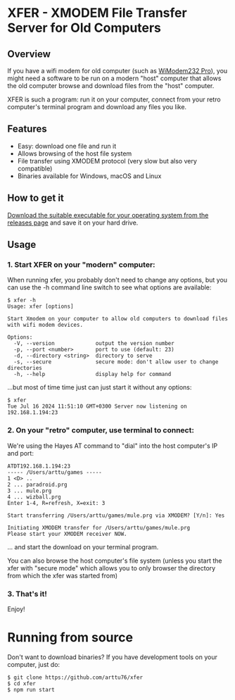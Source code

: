 # XFER - XMODEM File Transfer Server for Old Computers

## Overview

If you have a wifi modem for old computer (such as [WiModem232 Pro](https://www.cbmstuff.com/index.php?route=product/product&product_id=113)), you might need a software to be run on a modern "host" computer that allows the old computer browse and download files from the "host" computer.

XFER is such a program: run it on your computer, connect from your retro computer's terminal program and download any files you like.

## Features

- Easy: download one file and run it
- Allows browsing of the host file system
- File transfer using XMODEM protocol (very slow but also very compatible)
- Binaries available for Windows, macOS and Linux

## How to get it

[Download the suitable executable for your operating system from the releases page](https://github.com/arttu76/xfer/releases) and save it on your hard drive.

## Usage

### 1. Start XFER on your "modern" computer:

When running xfer, you probably don't need to change any options, but you can use the -h command line switch to see what options are available:

```
$ xfer -h
Usage: xfer [options]

Start Xmodem on your computer to allow old computers to download files with wifi modem devices.

Options:
  -V, --version             output the version number
  -p, --port <number>       port to use (default: 23)
  -d, --directory <string>  directory to serve
  -s, --secure              secure mode: don't allow user to change directories
  -h, --help                display help for command
```

...but most of time time just can just start it without any options:

```
$ xfer
Tue Jul 16 2024 11:51:10 GMT+0300 Server now listening on 192.168.1.194:23
```

### 2. On your "retro" computer, use terminal to connect:

We're using the Hayes AT command to "dial" into the host computer's IP and port:

```
ATDT192.168.1.194:23
----- /Users/arttu/games -----
1 <D> ..
2 ... paradroid.prg
3 ... mule.prg
4 ... wizball.prg
Enter 1-4, R=refresh, X=exit: 3

Start transferring /Users/arttu/games/mule.prg via XMODEM? [Y/n]: Yes

Initiating XMODEM transfer for /Users/arttu/games/mule.prg
Please start your XMODEM receiver NOW.
```

... and start the download on your terminal program.

You can also browse the host computer's file system (unless you start the xfer with "secure mode" which allows you to only browser the directory from which the xfer was started from)

### 3. That's it!

Enjoy!

# Running from source

Don't want to download binaries? If you have development tools on your computer, just do:

```
$ git clone https://github.com/arttu76/xfer
$ cd xfer
$ npm run start
```
